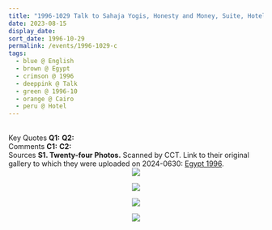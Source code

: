 ```yaml
---
title: "1996-1029 Talk to Sahaja Yogis, Honesty and Money, Suite, Hotel, Cairo, Egypt"
date: 2023-08-15
display_date: 
sort_date: 1996-10-29
permalink: /events/1996-1029-c
tags:
  - blue @ English
  - brown @ Egypt
  - crimson @ 1996
  - deeppink @ Talk
  - green @ 1996-10
  - orange @ Cairo
  - peru @ Hotel
---
```


<br>

<wave-list>
  <list-title color="DarkSeaGreen" width="55">Key Quotes</list-title>
  <list-item color="BlanchedAlmond" width="280"><b>Q1:</b> <i></i></list-item>
  <list-item color="Lavender" width="280"><b>Q2:</b> <i></i></list-item>
</wave-list>

<br>

<wave-list>
  <list-title color="DarkSeaGreen" width="55">Comments</list-title>
  <list-item color="BlanchedAlmond" width="280"><b>C1:</b> <i></i></list-item>
  <list-item color="Lavender" width="280"><b>C2:</b> <i></i></list-item>
</wave-list>

<br>

<wave-list>
  <list-title color="DarkSeaGreen" width="40">Sources</list-title>
  <list-item color="BlanchedAlmond"  width="280"><b>S1. Twenty-four Photos.</b> Scanned by CCT. Link to their original gallery to which they were uploaded on 2024-0630: <a href="https://eternalmoments.smugmug.com/Countries/Egypt/1996">Egypt 1996</a>.</list-item>
</wave-list>

<div style="text-align: center"><img src="https://pub-bcc3cbe9b1e94ba1ac28915f7a3900fa.r2.dev/1996-1029_Talk_to_Sahaja_Yogis_Honesty_and_Money_Suite_Hotel_Cairo_Egypt_06_(from_tif)_(Photo_credit_Mariane_Hufschmitt).jpg


" /></div>

<div style="text-align: center"><img src="https://pub-bcc3cbe9b1e94ba1ac28915f7a3900fa.r2.dev/1996-1029_Talk_to_Sahaja_Yogis_Honesty_and_Money_Suite_Hotel_Cairo_Egypt_13_(from_tif)_(Photo_credit_Mariane_Hufschmitt).jpg


" /></div>

<div style="text-align: center"><img src="https://pub-bcc3cbe9b1e94ba1ac28915f7a3900fa.r2.dev/1996-1029_Talk_to_Sahaja_Yogis_Honesty_and_Money_Suite_Hotel_Cairo_Egypt_16_(from_tif)_(Photo_credit_Mariane_Hufschmitt).jpg


" /></div>

<div style="text-align: center"><img src="https://pub-bcc3cbe9b1e94ba1ac28915f7a3900fa.r2.dev/1996-1029_Talk_to_Sahaja_Yogis_Honesty_and_Money_Suite_Hotel_Cairo_Egypt_19_(from_tif)_(Photo_credit_Mariane_Hufschmitt).jpg


" /></div>